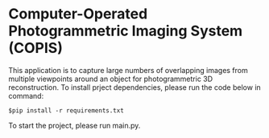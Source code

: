 # Computer-Operated Photogrammetric Imaging System (COPIS)

This application is to capture large numbers of overlapping images from multiple viewpoints around an object for photogrammetric 3D reconstruction.
To install prject dependencies, please run the code below in command:

```
$pip install -r requirements.txt
```

To start the project, please run main.py.
